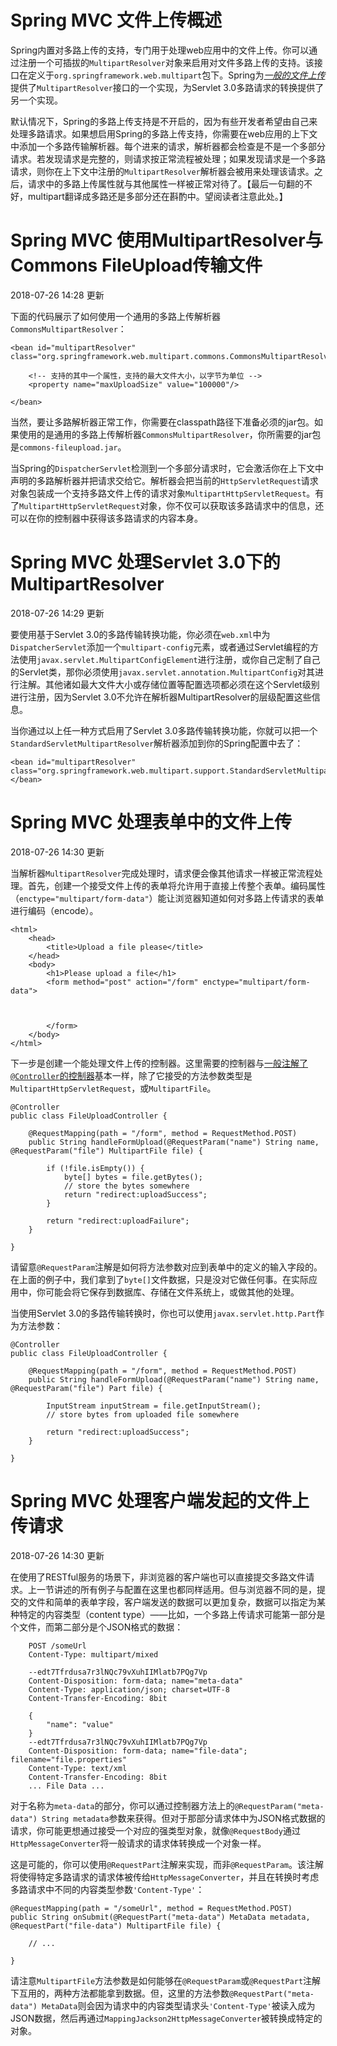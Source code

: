 



# Spring MVC 文件上传概述










Spring内置对多路上传的支持，专门用于处理web应用中的文件上传。你可以通过注册一个可插拔的`MultipartResolver`对象来启用对文件多路上传的支持。该接口在定义于`org.springframework.web.multipart`包下。Spring为[_一般的文件上传_](http://jakarta.apache.org/commons/fileupload)提供了`MultipartResolver`接口的一个实现，为Servlet 3.0多路请求的转换提供了另一个实现。

<section>

默认情况下，Spring的多路上传支持是不开启的，因为有些开发者希望由自己来处理多路请求。如果想启用Spring的多路上传支持，你需要在web应用的上下文中添加一个多路传输解析器。每个进来的请求，解析器都会检查是不是一个多部分请求。若发现请求是完整的，则请求按正常流程被处理；如果发现请求是一个多路请求，则你在上下文中注册的`MultipartResolver`解析器会被用来处理该请求。之后，请求中的多路上传属性就与其他属性一样被正常对待了。【最后一句翻的不好，multipart翻译成多路还是多部分还在斟酌中。望阅读者注意此处。】

</section>







# Spring MVC 使用MultipartResolver与Commons FileUpload传输文件



2018-07-26 14:28 更新







下面的代码展示了如何使用一个通用的多路上传解析器`CommonsMultipartResolver`：

<section>

```
<bean id="multipartResolver" class="org.springframework.web.multipart.commons.CommonsMultipartResolver">

    <!-- 支持的其中一个属性，支持的最大文件大小，以字节为单位 -->
    <property name="maxUploadSize" value="100000"/>

</bean>

```

当然，要让多路解析器正常工作，你需要在classpath路径下准备必须的jar包。如果使用的是通用的多路上传解析器`CommonsMultipartResolver`，你所需要的jar包是`commons-fileupload.jar`。

当Spring的`DispatcherServlet`检测到一个多部分请求时，它会激活你在上下文中声明的多路解析器并把请求交给它。解析器会把当前的`HttpServletRequest`请求对象包装成一个支持多路文件上传的请求对象`MultipartHttpServletRequest`。有了`MultipartHttpServletRequest`对象，你不仅可以获取该多路请求中的信息，还可以在你的控制器中获得该多路请求的内容本身。

</section>







# Spring MVC 处理Servlet 3.0下的MultipartResolver



2018-07-26 14:29 更新







要使用基于Servlet 3.0的多路传输转换功能，你必须在`web.xml`中为`DispatcherServlet`添加一个`multipart-config`元素，或者通过Servlet编程的方法使用`javax.servlet.MultipartConfigElement`进行注册，或你自己定制了自己的Servlet类，那你必须使用`javax.servlet.annotation.MultipartConfig`对其进行注解。其他诸如最大文件大小或存储位置等配置选项都必须在这个Servlet级别进行注册，因为Servlet 3.0不允许在解析器MultipartResolver的层级配置这些信息。

<section>

当你通过以上任一种方式启用了Servlet 3.0多路传输转换功能，你就可以把一个`StandardServletMultipartResolver`解析器添加到你的Spring配置中去了：

```
<bean id="multipartResolver" class="org.springframework.web.multipart.support.StandardServletMultipartResolver">
</bean>
```

</section>






# Spring MVC 处理表单中的文件上传



2018-07-26 14:30 更新







当解析器`MultipartResolver`完成处理时，请求便会像其他请求一样被正常流程处理。首先，创建一个接受文件上传的表单将允许用于直接上传整个表单。编码属性（`enctype="multipart/form-data"`）能让浏览器知道如何对多路上传请求的表单进行编码（encode）。

<section>

```
<html>
    <head>
        <title>Upload a file please</title>
    </head>
    <body>
        <h1>Please upload a file</h1>
        <form method="post" action="/form" enctype="multipart/form-data">
            
            
            
        </form>
    </body>
</html>

```

下一步是创建一个能处理文件上传的控制器。这里需要的控制器与[一般注解了`@Controller`的控制器](http://docs.spring.io/spring-framework/docs/4.2.4.RELEASE/spring-framework-reference/html/mvc.html#mvc-ann-controller)基本一样，除了它接受的方法参数类型是`MultipartHttpServletRequest`，或`MultipartFile`。

```
@Controller
public class FileUploadController {

    @RequestMapping(path = "/form", method = RequestMethod.POST)
    public String handleFormUpload(@RequestParam("name") String name, @RequestParam("file") MultipartFile file) {

        if (!file.isEmpty()) {
            byte[] bytes = file.getBytes();
            // store the bytes somewhere
            return "redirect:uploadSuccess";
        }

        return "redirect:uploadFailure";
    }

}

```

请留意`@RequestParam`注解是如何将方法参数对应到表单中的定义的输入字段的。在上面的例子中，我们拿到了`byte[]`文件数据，只是没对它做任何事。在实际应用中，你可能会将它保存到数据库、存储在文件系统上，或做其他的处理。

当使用Servlet 3.0的多路传输转换时，你也可以使用`javax.servlet.http.Part`作为方法参数：

```
@Controller
public class FileUploadController {

    @RequestMapping(path = "/form", method = RequestMethod.POST)
    public String handleFormUpload(@RequestParam("name") String name, @RequestParam("file") Part file) {

        InputStream inputStream = file.getInputStream();
        // store bytes from uploaded file somewhere

        return "redirect:uploadSuccess";
    }

}
```

</section>







# Spring MVC 处理客户端发起的文件上传请求



2018-07-26 14:30 更新







在使用了RESTful服务的场景下，非浏览器的客户端也可以直接提交多路文件请求。上一节讲述的所有例子与配置在这里也都同样适用。但与浏览器不同的是，提交的文件和简单的表单字段，客户端发送的数据可以更加复杂，数据可以指定为某种特定的内容类型（content type）——比如，一个多路上传请求可能第一部分是个文件，而第二部分是个JSON格式的数据：

<section>

```
    POST /someUrl
    Content-Type: multipart/mixed

    --edt7Tfrdusa7r3lNQc79vXuhIIMlatb7PQg7Vp
    Content-Disposition: form-data; name="meta-data"
    Content-Type: application/json; charset=UTF-8
    Content-Transfer-Encoding: 8bit

    {
        "name": "value"
    }
    --edt7Tfrdusa7r3lNQc79vXuhIIMlatb7PQg7Vp
    Content-Disposition: form-data; name="file-data"; filename="file.properties"
    Content-Type: text/xml
    Content-Transfer-Encoding: 8bit
    ... File Data ...

```

对于名称为`meta-data`的部分，你可以通过控制器方法上的`@RequestParam("meta-data") String metadata`参数来获得。但对于那部分请求体中为JSON格式数据的请求，你可能更想通过接受一个对应的强类型对象，就像`@RequestBody`通过`HttpMessageConverter`将一般请求的请求体转换成一个对象一样。

这是可能的，你可以使用`@RequestPart`注解来实现，而非`@RequestParam`。该注解将使得特定多路请求的请求体被传给`HttpMessageConverter`，并且在转换时考虑多路请求中不同的内容类型参数`'Content-Type'`：

```
@RequestMapping(path = "/someUrl", method = RequestMethod.POST)
public String onSubmit(@RequestPart("meta-data") MetaData metadata, @RequestPart("file-data") MultipartFile file) {

    // ...

}

```

请注意`MultipartFile`方法参数是如何能够在`@RequestParam`或`@RequestPart`注解下互用的，两种方法都能拿到数据。但，这里的方法参数`@RequestPart("meta-data") MetaData`则会因为请求中的内容类型请求头`'Content-Type'`被读入成为JSON数据，然后再通过`MappingJackson2HttpMessageConverter`被转换成特定的对象。

</section>




